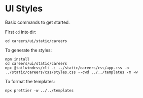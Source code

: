 # UI Styles

Basic commands to get started.

First `cd` into dir:

```console
cd careers/ui/static/careers
```

To generate the styles:

```console
npm install
cd careers/ui/static/careers
npx @tailwindcss/cli -i ../static/careers/css/app.css -o ../static/careers/css/styles.css --cwd ../../templates -m -w
```

To format the templates:

```console
npx prettier -w ../../templates
```
